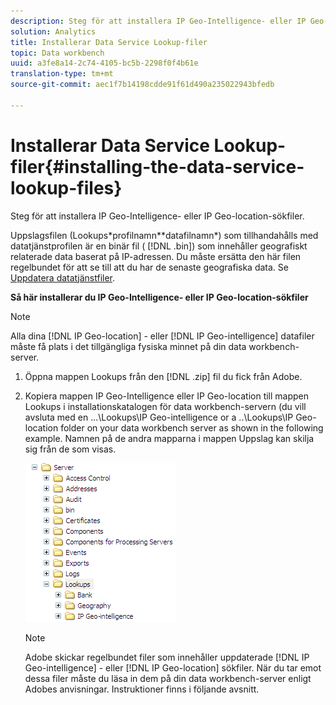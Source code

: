 ```yaml
---
description: Steg för att installera IP Geo-Intelligence- eller IP Geo-location-sökfiler.
solution: Analytics
title: Installerar Data Service Lookup-filer
topic: Data workbench
uuid: a3fe8a14-2c74-4105-bc5b-2298f0f4b61e
translation-type: tm+mt
source-git-commit: aec1f7b14198cdde91f61d490a235022943bfedb

---
```



# Installerar Data Service Lookup-filer{#installing-the-data-service-lookup-files}

Steg för att installera IP Geo-Intelligence- eller IP Geo-location-sökfiler.

Uppslagsfilen (Lookups\*profilnamn*\*datafilnamn*) som tillhandahålls med datatjänstprofilen är en binär fil ( [!DNL .bin]) som innehåller geografiskt relaterade data baserat på IP-adressen. Du måste ersätta den här filen regelbundet för att se till att du har de senaste geografiska data. Se [Uppdatera datatjänstfiler](../../../../home/c-geo-oview/c-wk-data-svcs/c-updt-data-svc-files.md#concept-2b3d11e4cb814fc09add5de58a87045c).

**Så här installerar du IP Geo-Intelligence- eller IP Geo-location-sökfiler**

>[!NOTE]
>
>Alla dina [!DNL IP Geo-location] - eller [!DNL IP Geo-intelligence] datafiler måste få plats i det tillgängliga fysiska minnet på din data workbench-server.

1. Öppna mappen Lookups från den [!DNL .zip] fil du fick från Adobe.
1. Kopiera mappen IP Geo-Intelligence eller IP Geo-location till mappen Lookups i installationskatalogen för data workbench-servern (du vill avsluta med en ...\Lookups\IP Geo-intelligence or a ..\Lookups\IP Geo-location folder on your data workbench server as shown in the following example. Namnen på de andra mapparna i mappen Uppslag kan skilja sig från de som visas.

   ![Steginformation](assets/Geo_installLookups_dirIP.png)

   >[!NOTE]
   >
   >Adobe skickar regelbundet filer som innehåller uppdaterade [!DNL IP Geo-intelligence] - eller [!DNL IP Geo-location] sökfiler. När du tar emot dessa filer måste du läsa in dem på din data workbench-server enligt Adobes anvisningar. Instruktioner finns i följande avsnitt.

